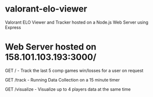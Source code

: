 # valorant-elo-viewer
 Valorant ELO Viewer and Tracker hosted on a Node.js Web Server using Express

# Web Server hosted on 158.101.103.193:3000/

GET /
	- Track the last 5 comp games win/losses for a user on request

GET /track 
	- Running Data Collection on a 15 minute timer

GET /visualize
	- Visualize up to 4 players data at the same time 
